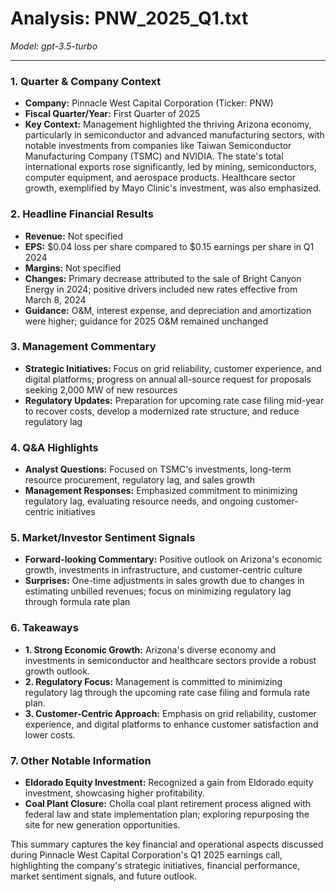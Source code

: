 # Analysis: PNW_2025_Q1.txt

*Model: gpt-3.5-turbo*

---

### 1. Quarter & Company Context
- **Company:** Pinnacle West Capital Corporation (Ticker: PNW)
- **Fiscal Quarter/Year:** First Quarter of 2025
- **Key Context:** Management highlighted the thriving Arizona economy, particularly in semiconductor and advanced manufacturing sectors, with notable investments from companies like Taiwan Semiconductor Manufacturing Company (TSMC) and NVIDIA. The state's total international exports rose significantly, led by mining, semiconductors, computer equipment, and aerospace products. Healthcare sector growth, exemplified by Mayo Clinic's investment, was also emphasized.

### 2. Headline Financial Results
- **Revenue:** Not specified
- **EPS:** $0.04 loss per share compared to $0.15 earnings per share in Q1 2024
- **Margins:** Not specified
- **Changes:** Primary decrease attributed to the sale of Bright Canyon Energy in 2024; positive drivers included new rates effective from March 8, 2024
- **Guidance:** O&M, interest expense, and depreciation and amortization were higher; guidance for 2025 O&M remained unchanged

### 3. Management Commentary
- **Strategic Initiatives:** Focus on grid reliability, customer experience, and digital platforms; progress on annual all-source request for proposals seeking 2,000 MW of new resources
- **Regulatory Updates:** Preparation for upcoming rate case filing mid-year to recover costs, develop a modernized rate structure, and reduce regulatory lag

### 4. Q&A Highlights
- **Analyst Questions:** Focused on TSMC's investments, long-term resource procurement, regulatory lag, and sales growth
- **Management Responses:** Emphasized commitment to minimizing regulatory lag, evaluating resource needs, and ongoing customer-centric initiatives

### 5. Market/Investor Sentiment Signals
- **Forward-looking Commentary:** Positive outlook on Arizona's economic growth, investments in infrastructure, and customer-centric culture
- **Surprises:** One-time adjustments in sales growth due to changes in estimating unbilled revenues; focus on minimizing regulatory lag through formula rate plan

### 6. Takeaways
- **1. Strong Economic Growth:** Arizona's diverse economy and investments in semiconductor and healthcare sectors provide a robust growth outlook.
- **2. Regulatory Focus:** Management is committed to minimizing regulatory lag through the upcoming rate case filing and formula rate plan.
- **3. Customer-Centric Approach:** Emphasis on grid reliability, customer experience, and digital platforms to enhance customer satisfaction and lower costs.

### 7. Other Notable Information
- **Eldorado Equity Investment:** Recognized a gain from Eldorado equity investment, showcasing higher profitability.
- **Coal Plant Closure:** Cholla coal plant retirement process aligned with federal law and state implementation plan; exploring repurposing the site for new generation opportunities.

This summary captures the key financial and operational aspects discussed during Pinnacle West Capital Corporation's Q1 2025 earnings call, highlighting the company's strategic initiatives, financial performance, market sentiment signals, and future outlook.